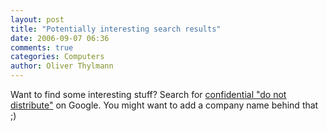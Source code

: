 ```yaml
---
layout: post
title: "Potentially interesting search results"
date: 2006-09-07 06:36
comments: true
categories: Computers
author: Oliver Thylmann
---
```






Want to find some interesting stuff? Search for [confidential &quot;do not distribute&quot;](http://www.google.com/search?q=confidential+%22do+not+distribute%22&amp;hl=en&amp;lr=&amp;start=0&amp;sa=N) on Google. You might want to add a company name behind that ;)







